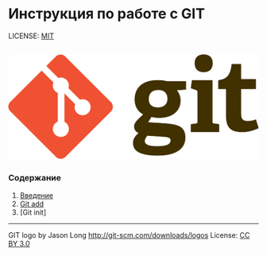 # Инструкция по работе с GIT

LICENSE: [MIT](./license.md)

![git logo](./assets/1920px-Git-logo.svg.png)
---
### Содержание
1. [Введение](./introduction.md)
2. [Git add](./add.md)
3. [Git init]

---
GIT logo by Jason Long http://git-scm.com/downloads/logos
License: [CC BY 3.0](https://creativecommons.org/licenses/by/3.0/)